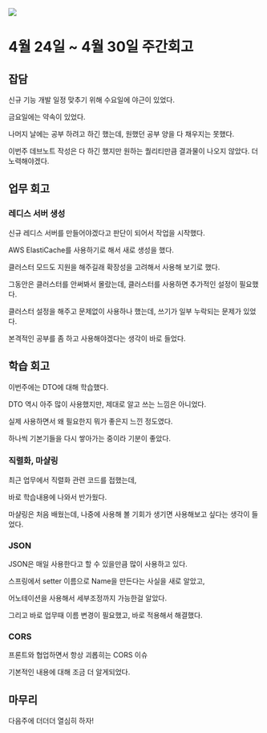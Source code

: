 ![](https://velog.velcdn.com/images/stbpiza/post/e04d196a-7f45-4c14-a6cb-7037e0ab6be9/image.png)

# 4월 24일 ~ 4월 30일 주간회고

## 잡담

신규 기능 개발 일정 맞추기 위해 수요일에 야근이 있었다.

금요일에는 약속이 있었다.

나머지 날에는 공부 하려고 하긴 했는데,
원했던 공부 양을 다 채우지는 못했다.

이번주 데브노트 작성은 다 하긴 했지만
원하는 퀄리티만큼 결과물이 나오지 않았다.
더 노력해야겠다.

## 업무 회고

### 레디스 서버 생성

신규 레디스 서버를 만들어야겠다고 판단이 되어서 작업을 시작했다.

AWS ElastiCache를 사용하기로 해서 새로 생성을 했다.

클러스터 모드도 지원을 해주길래 확장성을 고려해서 사용해 보기로 했다.

그동안은 클러스터를 안써봐서 몰랐는데, 클러스터를 사용하면 추가적인 설정이 필요했다.

클러스터 설정을 해주고 문제없이 사용하나 했는데, 쓰기가 일부 누락되는 문제가 있었다.

본격적인 공부를 좀 하고 사용해야겠다는 생각이 바로 들었다.

## 학습 회고

이번주에는 DTO에 대해 학습했다.

DTO 역시 아주 많이 사용했지만, 제대로 알고 쓰는 느낌은 아니었다.

실제 사용하면서 왜 필요한지 뭐가 좋은지 느낀 정도였다.

하나씩 기본기들을 다시 쌓아가는 중이라 기분이 좋았다.

### 직렬화, 마샬링

최근 업무에서 직렬화 관련 코드를 접했는데,

바로 학습내용에 나와서 반가웠다.

마샬링은 처음 배웠는데, 나중에 사용해 볼 기회가 생기면 사용해보고 싶다는 생각이 들었다.

### JSON

JSON은 매일 사용한다고 할 수 있을만큼 많이 사용하고 있다.

스프링에서 setter 이름으로 Name을 만든다는 사실을 새로 알았고,

어노테이션을 사용해서 세부조정까지 가능한걸 알았다.

그리고 바로 업무때 이름 변경이 필요했고, 바로 적용해서 해결했다.

### CORS

프론트와 협업하면서 항상 괴롭히는 CORS 이슈

기본적인 내용에 대해 조금 더 알게되었다.

## 마무리

다음주에 더더더 열심히 하자!